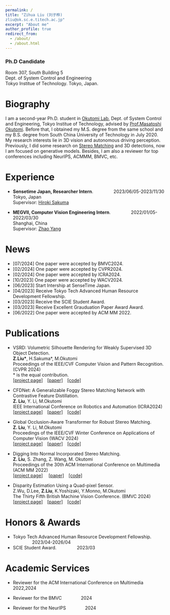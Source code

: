 ```yaml
---
permalink: /
title: "Zihua Liu (刘子桦) 
zliu@ok.sc.e.titech.ac.jp"
excerpt: "About me"
author_profile: true
redirect_from: 
  - /about/
  - /about.html
---
```


### Ph.D Candidate
Room 307, South Building 5  
Dept. of System Control and Engineering  
Tokyo Institue of Technology.
Tokyo, Japan.


Biography
======
I am a second-year Ph.D. student in [Okutomi Lab](http://www.ok.sc.e.titech.ac.jp/), Dept. of System Control and Engineering, Tokyo Institue of Technology, advised by [Prof.Masatoshi Okutomi](http://www.ok.sc.e.titech.ac.jp/mem/mxo/okutomi.html). Before that, I obtained my M.S. degree from the same school and my B.S. degree from South China University of Technology in July 2020.   
My research interests lie in 3D vision and autonomous driving perception. Previously, I did some research on [Stereo Matching](http://www.ok.sc.e.titech.ac.jp/res/DeepSM/main.html) and 3D detections, now I am focused on generative models. Besides, I am also a reviewer for top conferences including NeurIPS, ACMMM, BMVC, etc.


Experience
======
*  **Sensetime Japan, Researcher Intern**.  &emsp;&emsp;&emsp;&emsp; 2023/06/05-2023/11/30          
   Tokyo, Japan  
   Supervisor: [Hiroki Sakuma](https://www.linkedin.com/in/hiroki-sakuma-9a20a4255/?originalSubdomain=jp)  

*  **MEGVII, Computer Vision Engineering Intern**.  &emsp;&emsp;&emsp;&emsp; 2022/01/05-2022/03/30  
   Shanghai, China  
   Supervisor: [Zhao Yang]() 


News
======
* [07/2024] One paper were accepted by BMVC2024.
* [02/2024] One paper were accepted by CVPR2024.
* [02/2024] One paper were accepted by ICRA2024.
* [10/2023] One paper were accepted by WACV2024. 
* [06/2023] Start Intership at SenseTime Japan.
* [04/2023] Receive Tokyo Tech Advanced Human Resource Development Fellowship.
* [03/2023] Receive the SCIE Student Award. 
* [03/2023] Receive Excellent Grauduation Paper Award Award.
* [06/2022] One paper were accepted by ACM MM 2022.


Publications 
======
*  VSRD: Volumetric Silhouette Rendering for Weakly Supervised 3D Object Detection. <br /> 
**Z.Liu\***, H.Sakuma\*, M.Okutomi  
Proceedings of the IEEE/CVF Computer Vision and Pattern Recognition. (CVPR 2024)  
\* is the equal contribution.<br />
[[project page]](http://www.ok.sc.e.titech.ac.jp/res/VSRD/)&emsp;[[paper]](https://arxiv.org/abs/2404.00149)&emsp;[[code]](https://github.com/skmhrk1209/VSRD) 

*  CFDNet: A Generalizable Foggy Stereo Matching Network with Contrastive Feature Distillation. <br />
**Z. Liu**, Y. Li, M.Okutomi  
IEEE International Conference on Robotics and Automation (ICRA2024)<br />
[[project page]](http://www.ok.sc.e.titech.ac.jp/res/FStereo/icra2024.html)&emsp;[[paper]](https://arxiv.org/abs/2402.18181)&emsp;[[code]]()  

* Global Occlusion-Aware Transformer for Robust Stereo Matching.<br /> **Z. Liu**, Y. Li, M.Okutomi  
Proceedings of the IEEE/CVF Winter Conference on Applications of Computer Vision (WACV 2024) <br />[[project page]](http://www.ok.sc.e.titech.ac.jp/res/DeepSM/wacv2024.html)&emsp;[[paper]](https://openaccess.thecvf.com/content/WACV2024/html/Liu_Global_Occlusion-Aware_Transformer_for_Robust_Stereo_Matching_WACV_2024_paper.html)&emsp;[[code]](https://github.com/Magicboomliu/GOAT)  


* Digging Into Normal Incorporated Stereo Matching.  <br />
**Z. Liu**, S. Zhang, Z. Wang, M. Okutomi  
Proceedings of the 30th ACM International Conference on Multimedia (ACM MM 2022)<br />[[project page]](http://www.ok.sc.e.titech.ac.jp/res/DeepSM/acmmm22.html)&emsp;
[[paper]](https://dl.acm.org/doi/abs/10.1145/3503161.3548312)&emsp;[[code]](https://github.com/Magicboomliu/NINet)  

*  Disparity Estimation Using a Quad-pixel Sensor. <br /> 
Z.Wu, D.Lee, **Z.Liu**, K.Yoshizaki, Y.Monno, M.Okutomi  
The Thirty Fifth British Machine Vision Conference. (BMVC 2024)  
[[project page]]()&emsp;[[paper]]()&emsp;[[code]]() 



Honors & Awards 
======
*  Tokyo Tech Advanced Human Resource Development Fellowship. &emsp;&emsp;&emsp;&emsp; 2023/04-2026/04  
*  SCIE Student Award. &emsp;&emsp;&emsp;&emsp; 2023/03 

Academic Services
======
* Reviewer for the ACM International Conference on Multimedia  &emsp;&emsp;&emsp;&emsp; 2022,2024                  

* Reviewer for the BMVC  &emsp;&emsp;&emsp;&emsp;2024   

* Reviewer for the NeurIPS &emsp;&emsp;&emsp;&emsp;2024   


